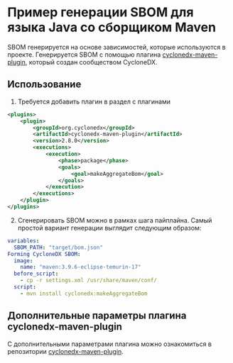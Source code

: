 # Пример генерации SBOM для языка Java со сборщиком Maven

SBOM генерируется на основе зависимостей, которые используются в проекте. Генерируется SBOM с помощью плагина [cyclonedx-maven-plugin](https://github.com/CycloneDX/cyclonedx-maven-plugin), который создан сообществом CycloneDX.

## Использование

1. Требуется добавить плагин в раздел с плагинами

```xml
<plugins>
    <plugin>
        <groupId>org.cyclonedx</groupId>
        <artifactId>cyclonedx-maven-plugin</artifactId>
        <version>2.8.0</version>
        <executions>
            <execution>
                <phase>package</phase>
                <goals>
                    <goal>makeAggregateBom</goal>
                </goals>
            </execution>
        </executions>
    </plugin>
</plugins>
```

2. Сгенерировать SBOM можно в рамках шага пайплайна. Самый простой вариант генерации выглядит следующим образом:

```yaml
variables:
  SBOM_PATH: "target/bom.json"
Forming CycloneDX SBOM:
  image:
    name: "maven:3.9.6-eclipse-temurin-17"
  before_script:
    - cp -r settings.xml /usr/share/maven/conf/
  script:
    - mvn install cyclonedx:makeAggregateBom
```

## Дополнительные параметры плагина cyclonedx-maven-plugin

С дополнительными параметрами плагина можно ознакомиться в репозитории [cyclonedx-maven-plugin](https://github.com/CycloneDX/cyclonedx-maven-plugin).
